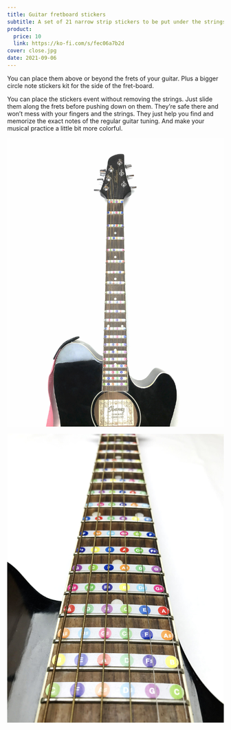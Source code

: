```yaml
---
title: Guitar fretboard stickers
subtitle: A set of 21 narrow strip stickers to be put under the strings
product:
  price: 10
  link: https://ko-fi.com/s/fec06a7b2d
cover: close.jpg
date: 2021-09-06
---
```


You can place them above or beyond the frets of your guitar. Plus a bigger circle note stickers kit for the side of the fret-board.

You can place the stickers event without removing the strings. Just slide them along the frets before pushing down on them. They’re safe there and won’t mess with your fingers and the strings. They just help you find and memorize the exact notes of the regular guitar tuning. And make your musical practice a little bit more colorful.

![](./wide.jpg)

![](./fretboard.jpg)
